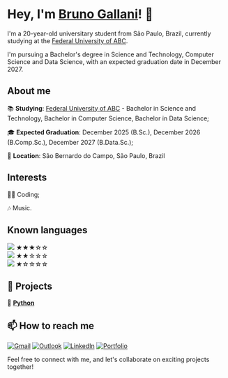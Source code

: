 # Hey, I'm <a href="https://www.linkedin.com/in/brunogallani/">Bruno Gallani</a>! 👋

I'm a 20-year-old universitary student from São Paulo, Brazil, currently studying at the <a href="https://www.ufabc.edu.br/">Federal University of ABC</a>.

I'm pursuing a Bachelor's degree in Science and Technology, Computer Science and Data Science, with an expected graduation date in December 2027.

## About me

📚 **Studying**: <a href="https://www.ufabc.edu.br/">Federal University of ABC</a> - Bachelor in Science and Technology, Bachelor in Computer Science, Bachelor in Data Science;

🎓 **Expected Graduation**: December 2025 (B.Sc.), December 2026 (B.Comp.Sc.), December 2027 (B.Data.Sc.);

📍  **Location**: São Bernardo do Campo, São Paulo, Brazil

## Interests

👩‍💻 Coding;

🎶 Music.
  
## Known languages

<div style="display: block;">
  <a href="https://www.python.org/" target="_blank">
    <img src="https://img.shields.io/badge/Python-FFD43B?style=for-the-badge&logo=python&logoColor=blue"></a> ★★★☆☆
</div>

<div style="display: block;">
  <a href="https://developer.mozilla.org/en-US/docs/Web/HTML" target="_blank">
    <img src="https://img.shields.io/badge/HTML5-E34F26?style=for-the-badge&logo=html5&logoColor=white"></a> ★★☆☆☆
</div>

<div style="display: block;">
  <a href="https://developer.mozilla.org/en-US/docs/Web/CSS" target="_blank">
    <img src="https://img.shields.io/badge/CSS3-1572B6?style=for-the-badge&logo=css3&logoColor=white"></a> ★☆☆☆☆
</div>

## 💼 Projects

🐍 <a href="../../../python_projects">**Python**</a>

## 📫 How to reach me

[![Gmail](https://img.shields.io/badge/Gmail-D14836?style=for-the-badge&logo=gmail&logoColor=white)](mailto:bruno2.galani@gmail.com) 
[![Outlook](https://img.shields.io/badge/Outlook-0078D4?style=for-the-badge&logo=microsoft-outlook&logoColor=white)](mailto:bruno.gallani@aluno.ufabc.edu.br) 
[![LinkedIn](https://img.shields.io/badge/LinkedIn-0077B5?style=for-the-badge&logo=linkedin&logoColor=white)](https://www.linkedin.com/in/brunogallani/)
[![Portfolio](https://img.shields.io/badge/Portfolio-000000?style=for-the-badge&logo=notion&logoColor=white)](https://bruno-gallani.notion.site/bruno-gallani/Portf-lio-Bruno-Gallani-fa8e5fac61f241c08f527e4d816abcb3)

Feel free to connect with me, and let's collaborate on exciting projects together!
